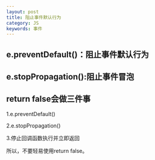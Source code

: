 ```yaml
---
layout: post
title: 阻止事件默认行为
category: JS
keywords: 事件
---
```


## e.preventDefault()：阻止事件默认行为

## e.stopPropagation():阻止事件冒泡

## return false会做三件事

1.e.preventDefault()

2.e.stopPropagation()

3.停止回调函数执行并立即返回

所以，不要轻易使用return false。
